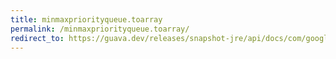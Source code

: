 ```yaml
---
title: minmaxpriorityqueue.toarray
permalink: /minmaxpriorityqueue.toarray/
redirect_to: https://guava.dev/releases/snapshot-jre/api/docs/com/google/common/collect/MinMaxPriorityQueue.html#toArray--
---
```

